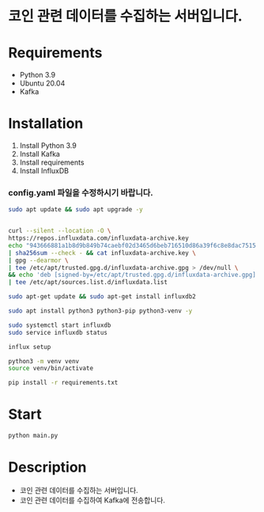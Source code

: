 # 코인 관련 데이터를 수집하는 서버입니다.

# Requirements
- Python 3.9
- Ubuntu 20.04
- Kafka

# Installation
1. Install Python 3.9
2. Install Kafka
3. Install requirements
4. Install InfluxDB

### config.yaml 파일을 수정하시기 바랍니다.

```bash
sudo apt update && sudo apt upgrade -y


curl --silent --location -O \
https://repos.influxdata.com/influxdata-archive.key
echo "943666881a1b8d9b849b74caebf02d3465d6beb716510d86a39f6c8e8dac7515  influxdata-archive.key" \
| sha256sum --check - && cat influxdata-archive.key \
| gpg --dearmor \
| tee /etc/apt/trusted.gpg.d/influxdata-archive.gpg > /dev/null \
&& echo 'deb [signed-by=/etc/apt/trusted.gpg.d/influxdata-archive.gpg] https://repos.influxdata.com/debian stable main' \
| tee /etc/apt/sources.list.d/influxdata.list

sudo apt-get update && sudo apt-get install influxdb2

sudo apt install python3 python3-pip python3-venv -y

sudo systemctl start influxdb
sudo service influxdb status

influx setup

python3 -m venv venv
source venv/bin/activate

pip install -r requirements.txt
```

# Start
```bash
python main.py
```

# Description
- 코인 관련 데이터를 수집하는 서버입니다.
- 코인 관련 데이터를 수집하여 Kafka에 전송합니다.